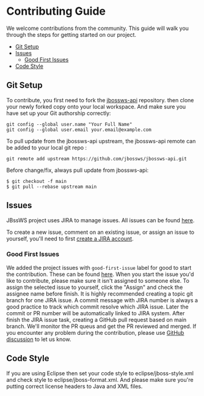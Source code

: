 Contributing Guide
==================================

We welcome contributions from the community. This guide will walk you through the steps for getting started on our project.

- [Git Setup](#git-setup)
- [Issues](#issues)
  - [Good First Issues](#good-first-issues)
- [Code Style](#code-style)



## Git Setup
To contribute, you first need to fork the [jbossws-api](https://github.com/jbossws/jbossws-api) repository.
then clone your newly forked copy onto your local workspace.
And make sure you have set up your Git authorship correctly:
```
git config --global user.name "Your Full Name"
git config --global user.email your.email@example.com
```
To pull update from the jbossws-api upstream, the jbossws-api remote can be added to your local git repo :
```
git remote add upstream https://github.com/jbossws/jbossws-api.git
```
Before change/fix, always pull update from jbossws-api:
```
$ git checkout -f main
$ git pull --rebase upstream main
```

## Issues
JBssWS project uses JIRA to manage issues. All issues can be found [here](https://issues.redhat.com/projects/JBWS/issues).

To create a new issue, comment on an existing issue, or assign an issue to yourself, you'll need to first [create a JIRA account](https://issues.redhat.com/).


### Good First Issues

We added the project issues with `good-first-issue` label for good to start the contribution. These can be found [here](https://issues.redhat.com/issues/?filter=12406834).
When you start the issue you'd like to contribute, please make sure it isn't assigned to someone else. To assign the selected issue to yourself, click the "Assign" and check the
assignee name before finish.
It is highly recommended creating a topic git branch for one JIRA issue. A commit message with JIRA number is always a good 
practice to track which commit resolve which JIRA issue. Later the commit or PR number will be automatically linked to JIRA system.
After finish the JIRA issue task, creating a GitHub pull request based on main branch. We'll monitor the PR queus and 
get the PR reviewed and merged. 
If you encounter any problem during the contribution, please use [GitHub discussion](https://github.com/jbossws/jbossws-cxf/discussions) to let us know.

## Code Style
If you are using Eclipse then set your code style to eclipse/jboss-style.xml and check style to eclipse/jboss-format.xml.
And please make sure you're putting correct license headers to Java and XML files.
